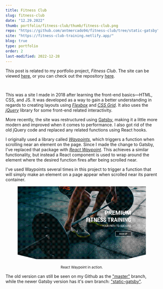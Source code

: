 ```yaml
---
title: Fitness Club
slug: fitness-club
date: "12.29.2022"
thumb: portfolio/fitness-club/thumb/fitness-club.png
repo: "https://github.com/antmercado94/fitness-club/tree/static-gatsby"
site: "https://fitness-club-training.netlify.app/"
blog: true
type: portfolio
order: 2
last-modified: 2022-12-28
---
```


This post is related to my portfolio project, _Fitness Club_. The site can be viewed [here](https://fitness-club-training.netlify.app/), or you can check out the repository [here](https://github.com/antmercado94/fitness-club/tree/static-gatsby).

<br/>

This was a site I made in 2018 after learning the front-end basics&mdash;HTML, CSS, and JS. It was developed as a way to gain a better understanding in regards to creating layouts using [_Flexbox_](https://developer.mozilla.org/en-US/docs/Learn/CSS/CSS_layout/Flexbox) and [_CSS Grid_](https://developer.mozilla.org/en-US/docs/Web/CSS/CSS_Grid_Layout). It also uses the [_jQuery_](https://jquery.com/) library for some front-end related interactivity.

More recently, the site was restructured using [Gatsby](https://www.gatsbyjs.com/), making it a little more modern and improved when it comes to performance. I also got rid of the old jQuery code and replaced any related functions using React hooks.

I originally used a library called [_Waypoints_](http://imakewebthings.com/waypoints/), which triggers a function when scrolling near an element on the page. Since I made the change to Gatsby, I've replaced that package with [_React Waypoint_](https://www.npmjs.com/package/react-waypoint). This achieves a similar functionality, but instead a React component is used to wrap around the element where the desired function fires after being scrolled near.

I've used Waypoints several times in this project to trigger a function that will simply make an element on a page appear when scrolled near its parent container.

<figure>

![React Waypoint GIF](./../../images/portfolio/fitness-club/featured/react-waypoint.gif)

<p align="center"><small>React Waypoint in action.</small></p>
</figure>

The old version can still be seen on my Github as the ["master"](https://github.com/antmercado94/fitness-club) branch, while the newer Gatsby version has it's own branch: ["static-gatsby"](https://github.com/antmercado94/fitness-club/tree/static-gatsby).
